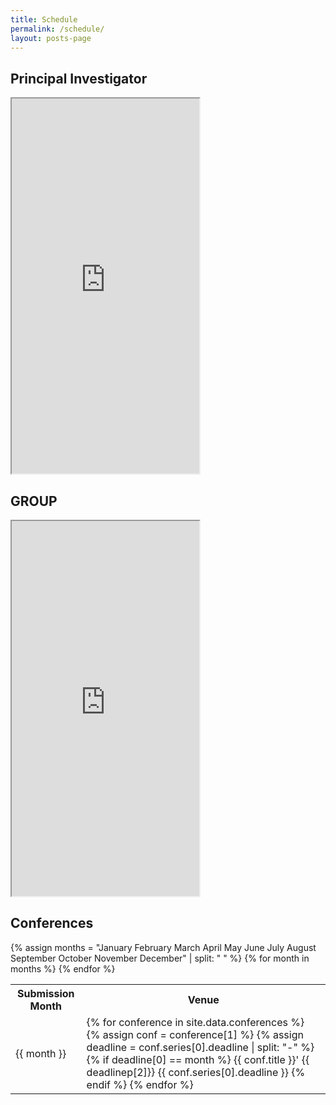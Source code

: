 ```yaml
---
title: Schedule
permalink: /schedule/
layout: posts-page
---
```


## Principal Investigator

<iframe src="https://calendar.google.com/calendar/u/0/embed?src=dale40@gmail.com&ctz=Asia/Seoul&pli=1" class="embed-responsive" height="600px"></iframe>

## GROUP

<iframe src=" https://calendar.google.com/calendar/u/0/embed?src=cc3381e63109ca3620f9dc700200331094a[…]8bfe3ea4b99f846d68@group.calendar.google.com&ctz=Asia/Seoul" class="embed-responsive" height="600px"></iframe>

## Conferences
<table>
  <tr>
    <th> Submission Month </th>
    <th> Venue </th>
  </tr>
  {% assign months = "January February March April May June July August September October November December" | split: " " %}
  {% for month in months %}
  <tr>
    <td> {{ month }} </td>
    <td>
      {% for conference in site.data.conferences %}
        {% assign conf = conference[1] %}
        {% assign deadline = conf.series[0].deadline | split: "-" %}
        {% if deadline[0] == month %}
          {{ conf.title }}' {{ deadlinep[2]}} {{ conf.series[0].deadline }}
        {% endif %}
      {% endfor %}
    </td>
  </tr>
  {% endfor %}
</table>
